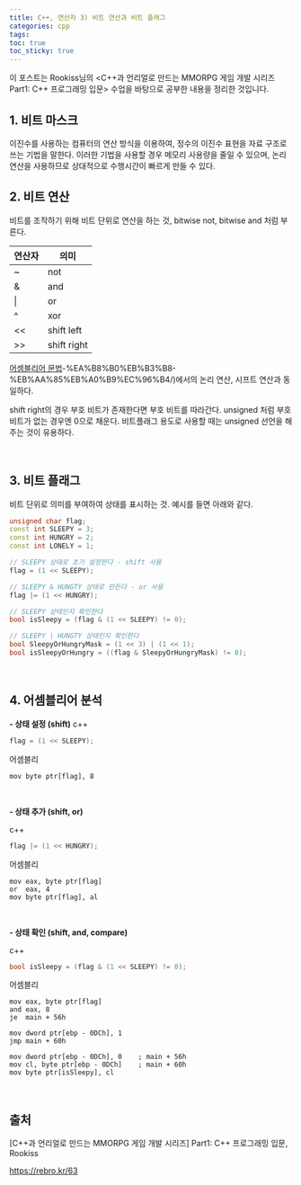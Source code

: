 ```yaml
---
title: C++, 연산자 3) 비트 연산과 비트 플래그
categories: cpp
tags: 
toc: true
toc_sticky: true
---
```


이 포스트는 Rookiss님의 \<C++과 언리얼로 만드는 MMORPG 게임 개발 시리즈 Part1: C++ 프로그래밍 입문> 수업을 바탕으로 공부한 내용을 정리한 것입니다. 

## **1. 비트 마스크**

이진수를 사용하는 컴퓨터의 연산 방식을 이용하여, 정수의 이진수 표현을 자료 구조로 쓰는 기법을 말한다. 이러한 기법을 사용할 경우 메모리 사용량을 줄일 수 있으며, 논리 연산을 사용하므로 상대적으로 수행시간이 빠르게 만들 수 있다. 

## **2. 비트 연산**

비트를 조작하기 위해 비트 단위로 연산을 하는 것, bitwise not, bitwise and 처럼 부른다.

|연산자|의미|
|------|---|
|~|not|
|&|and|
|\||or|
|^|xor|
|<<|shift left|
|>>|shift right|

[어셈블리어 문법](https://chw-owo.github.io/os/%EC%96%B4%EC%85%88%EB%B8%94%EB%A6%AC%EC%96%B4-%EA%B8%B0%EC%B4%88-2)-%EA%B8%B0%EB%B3%B8-%EB%AA%85%EB%A0%B9%EC%96%B4/)에서의 논리 연산, 시프트 연산과 동일하다.

shift right의 경우 부호 비트가 존재한다면 부호 비트를 따라간다. unsigned 처럼 부호 비트가 없는 경우엔 0으로 채운다. 비트플래그 용도로 사용할 때는 unsigned 선언을 해주는 것이 유용하다. 

<br/>

## **3. 비트 플래그**

비트 단위로 의미를 부여하여 상태를 표시하는 것. 예시를 들면 아래와 같다. 

```c++
unsigned char flag;
const int SLEEPY = 3;
const int HUNGRY = 2;
const int LONELY = 1;

// SLEEPY 상태로 초기 설정한다 - shift 사용
flag = (1 << SLEEPY); 

// SLEEPY & HUNGTY 상태로 만든다 - or 사용
flag |= (1 << HUNGRY);

// SLEEPY 상태인지 확인한다
bool isSleepy = (flag & (1 << SLEEPY) != 0);

// SLEEPY | HUNGTY 상태인지 확인한다
bool SleepyOrHungryMask = (1 << 3) | (1 << 1);
bool isSleepyOrHungry = ((flag & SleepyOrHungryMask) != 0);
```
<br/>

## **4. 어셈블리어 분석**

**- 상태 설정 (shift)**
c++
```c++
flag = (1 << SLEEPY); 
```

어셈블리

```
mov byte ptr[flag], 8
```

<br/>

**- 상태 추가 (shift, or)**

c++
```c++
flag |= (1 << HUNGRY);
```

어셈블리
```
mov eax, byte ptr[flag]
or  eax, 4
mov byte ptr[flag], al
```

<br/>

**- 상태 확인 (shift, and, compare)**

c++
```c++
bool isSleepy = (flag & (1 << SLEEPY) != 0);
```

어셈블리
```
mov eax, byte ptr[flag]
and eax, 8
je  main + 56h

mov dword ptr[ebp - 0DCh], 1
jmp main + 60h

mov dword ptr[ebp - 0DCh], 0    ; main + 56h
mov cl, byte ptr[ebp - 0DCh]    ; main + 60h
mov byte ptr[isSleepy], cl
```

<br/>

## **출처**

[C++과 언리얼로 만드는 MMORPG 게임 개발 시리즈] Part1: C++ 프로그래밍 입문, Rookiss

https://rebro.kr/63